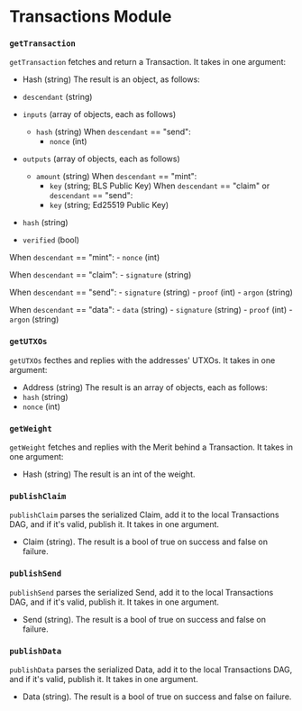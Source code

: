 # Transactions Module

### `getTransaction`

`getTransaction` fetches and return a Transaction. It takes in one argument:
- Hash (string)
The result is an object, as follows:
- `descendant` (string)

- `inputs` (array of objects, each as follows)
    - `hash` (string)
    When `descendant` == "send":
        - `nonce` (int)

- `outputs` (array of objects, each as follows)
    - `amount` (string)
    When `descendant` == "mint":
        - `key` (string; BLS Public Key)
    When `descendant` == "claim" or `descendant` == "send":
        - `key` (string; Ed25519 Public Key)

- `hash`     (string)
- `verified` (bool)

When `descendant` == "mint":
    - `nonce` (int)

When `descendant` == "claim":
    - `signature` (string)

When `descendant` == "send":
    - `signature` (string)
    - `proof`     (int)
    - `argon`     (string)

When `descendant` == "data":
    - `data`      (string)
    - `signature` (string)
    - `proof`     (int)
    - `argon`     (string)

### `getUTXOs`

`getUTXOs` fecthes and replies with the addresses' UTXOs. It takes in one argument:
- Address (string)
The result is an array of objects, each as follows:
- `hash` (string)
- `nonce` (int)

### `getWeight`

`getWeight` fetches and replies with the Merit behind a Transaction. It takes in one argument:
- Hash (string)
The result is an int of the weight.

### `publishClaim`

`publishClaim` parses the serialized Claim, add it to the local Transactions DAG, and if it's valid, publish it. It takes in one argument.
- Claim (string).
The result is a bool of true on success and false on failure.

### `publishSend`

`publishSend` parses the serialized Send, add it to the local Transactions DAG, and if it's valid, publish it. It takes in one argument.
- Send (string).
The result is a bool of true on success and false on failure.

### `publishData`

`publishData` parses the serialized Data, add it to the local Transactions DAG, and if it's valid, publish it. It takes in one argument.
- Data (string).
The result is a bool of true on success and false on failure.
